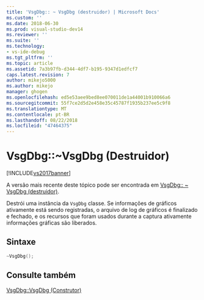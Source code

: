 ```yaml
---
title: 'VsgDbg:: ~ VsgDbg (destruidor) | Microsoft Docs'
ms.custom: ''
ms.date: 2018-06-30
ms.prod: visual-studio-dev14
ms.reviewer: ''
ms.suite: ''
ms.technology:
- vs-ide-debug
ms.tgt_pltfrm: ''
ms.topic: article
ms.assetid: 7a3b97fb-d344-4df7-b195-9347d1edfcf7
caps.latest.revision: 7
author: mikejo5000
ms.author: mikejo
manager: ghogen
ms.openlocfilehash: ed5e53aee9bed8ee070011de1a44001b910066a6
ms.sourcegitcommit: 55f7ce2d5d2e458e35c45787f1935b237ee5c9f8
ms.translationtype: MT
ms.contentlocale: pt-BR
ms.lasthandoff: 08/22/2018
ms.locfileid: "47464375"
---
```

# <a name="vsgdbgvsgdbg-destructor"></a>VsgDbg::~VsgDbg (Destruidor)
[!INCLUDE[vs2017banner](../includes/vs2017banner.md)]

A versão mais recente deste tópico pode ser encontrada em [VsgDbg:: ~ VsgDbg (destruidor)](https://docs.microsoft.com/visualstudio/debugger/graphics/vsgdbg-tilde-vsgdbg-destructor).  
  
Destrói uma instância da `VsgDbg` classe. Se informações de gráficos ativamente está sendo registradas, o arquivo de log de gráficos é finalizado e fechado, e os recursos que foram usados durante a captura ativamente informações gráficas são liberados.  
  
## <a name="syntax"></a>Sintaxe  
  
```cpp  
~VsgDbg();  
```  
  
## <a name="see-also"></a>Consulte também  
 [VsgDbg::VsgDbg (Construtor)](../debugger/vsgdbg-vsgdbg-constructor.md)



